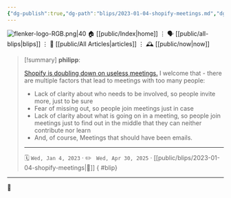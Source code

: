 ```yaml
---
{"dg-publish":true,"dg-path":"blips/2023-01-04-shopify-meetings.md","dg-permalink":"2023/01/04/shopify-meetings/","permalink":"/2023/01/04/shopify-meetings/","title":"philipp @ 2023-01-04"}
---
```



<div class="transclusion internal-embed is-loaded"><div class="markdown-embed">




![flenker-logo-RGB.png|40](/img/user/attachments/flenker-logo-RGB.png)
🏠 [[public/Index\|home]]  ⋮ 🗣️ [[public/all-blips\|blips]] ⋮  📝 [[public/All Articles\|articles]]  ⋮ 🕰️ [[public/now\|now]]


</div></div>


> [!summary] **philipp**:
>
> [Shopify is doubling down on useless meetings.](https://edition.cnn.com/2023/01/03/tech/shopify-meetings/index.html) I welcome that - there are multiple factors that lead to meetings with too many people:
>
> - Lack of clarity about who needs to be involved, so people invite more, just to be sure
> - Fear of missing out, so people join meetings just in case
> - Lack of clarity about what is going on in a meeting, so people join meetings just to find out in the middle that they can neither contribute nor learn
> - And, of course, Meetings that should have been emails.
> - - -
>
> 🗓️ <code>Wed, Jan 4, 2023</code>  · ✏️ <code> Wed, Apr 30, 2025</code>  · [[public/blips/2023-01-04-shopify-meetings\|🔗]]
{ #blip}


- - -

 👾
